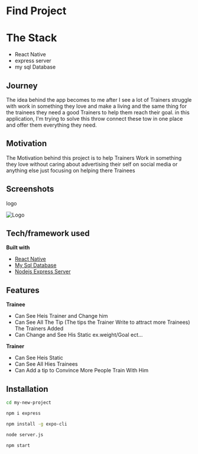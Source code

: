 # Find Project

# The Stack
- React Native
- express server 
- my sql Database


## Journey
The idea behind the app becomes to me after I see a lot of  Trainers struggle with work in something they love and make a living and the same thing for the trainees they need a good Trainers to help them reach their goal. in this application, I'm trying to solve this throw connect these tow in one place and offer them everything they need.

## Motivation
The Motivation behind this project is to help Trainers Work in something they love without caring about advertising their self on social media or anything else just focusing on helping there Trainees  


## Screenshots
logo

![Logo](https://ibb.co/Qd37CQX)


## Tech/framework used


<b>Built with</b>
- [React Native](https://facebook.github.io/react-native/docs/getting-started)
- [My Sql Database](https://dev.mysql.com/doc/)
- [Nodejs Express Server](https://expressjs.com/en/api.html)

## Features

<b>Trainee</b>
- Can See Heis Trainer and Change him
- Can See All The Tip (The tips the Trainer Write to attract more Trainees) The Trainers Added
- Can Change and See His Static ex.weight/Goal ect...

<b>Trainer</b>
- Can See Heis Static
- Can See All Hies Trainees
- Can Add a tip to Convince More People Train With Him

## Installation
```bash
cd my-new-project
```
```bash
npm i express
```
```bash
npm install -g expo-cli
```
```bash
node server.js
```

```bash
npm start
```
 

